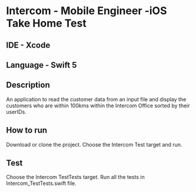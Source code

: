 # Intercom - Mobile Engineer -iOS Take Home Test

## IDE - Xcode

## Language - Swift 5

## Description

An application to read the customer data from an input file and display the customers who are within 100kms within the Intercom Office sorted by their userIDs.

## How to run

Download or clone the project. Choose the Intercom Test target and run.

## Test

Choose the Intercom TestTests target. Run all the tests in Intercom_TestTests.swift file.
